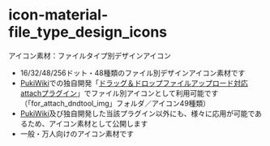 # icon-material-file_type_design_icons

アイコン素材：ファイルタイプ別デザインアイコン

- 16/32/48/256ドット・48種類のファイル別デザインアイコン素材です
- [PukiWiki](https://ja.wikipedia.org/wiki/PukiWiki)での独自開発「[ドラッグ＆ドロップファイルアップロード対応attachプラグイン](https://github.com/dajya-ranger/pukiwiki-plugin-attach_jquery_file_upload)」でファイル別アイコンとして利用可能です（「for_attach_dndtool_img」フォルダ／アイコン49種類）
- [PukiWiki](https://ja.wikipedia.org/wiki/PukiWiki)及び独自開発した当該プラグイン以外にも、様々に応用が可能であるため、アイコン素材として公開します
- 一般・万人向けのアイコン素材です
